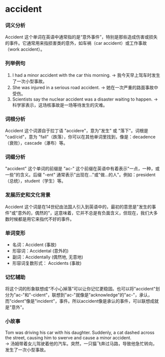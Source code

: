 # accident

### 词义分析

  

Accident 这个单词在英语中通常指的是“意外事件”，特别是那些造成伤害或损失的事件。它通常用来指损害类的意外，如车祸（car accident）或工作事故（work accident）。

  

### 列举例句

  

1.  I had a minor accident with the car this morning. → 我今天早上驾车时发生了一次小型事故。
2.  She was injured in a serious road accident. → 她在一次严重的路面事故中受伤。
3.  Scientists say the nuclear accident was a disaster waiting to happen. → 科学家表示，这场核事故是一场等待发生的灾难。

  

### 词根分析

  

Accident 这个词源自于拉丁语 "accidere"，意为"发生" 或 "落下"。词根是 "cad/cid"，意为 "fall"（跌落），你可以在其他单词里找到，像是：decadence（衰败），cascade（瀑布）等。

  

### 词缀分析

  

"accident" 这个单词的前缀是 "ac-" 这个前缀在英语中有着表示"一点，一种，或一些"的含义。后缀 "-ent" 通常表示"出现在..."或"做...的人"。例如：president（总统），student（学生）等。

  

### 发展历史和文化背景

  

Accident 这个词是在14世纪由法国人引入到英语中的，最初的意思是"发生的事件"或"意外的，偶然的"，这意味着，它并不总是有负面含义，但现在，我们大多数时候都是用它来指代不好的事件。

  

### 单词变形

  

*   名词：Accident (事故)
*   形容词：Accidental (意外的)
*   副词：Accidentally (偶然地, 无意地)
*   形容词复数形式： Accidents (事故)

  

### 记忆辅助

  

将这个词的形象联想成“不小心掉落”可以让你记忆更稳固。也可以将"accident"划分为"ac-"和"-cident"，联想到"ac-"就像是"acknowledge"的"ac-"，承认，而"cident"像是"incident"，事件。所以accident像是承认的事件，可以联想成就是"意外"。

  

### 小故事

  

Tom was driving his car with his daughter. Suddenly, a cat dashed across the street, causing him to swerve and cause a minor accident.  
→ 汤姆带着女儿驾驶着他的汽车。突然，一只猫飞奔过马路，导致他急忙转向，发生了一次小型事故。
